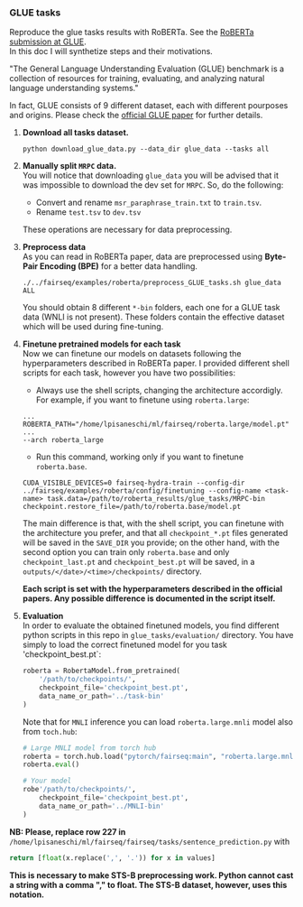 ### GLUE tasks

Reproduce the glue tasks results with RoBERTa. See the [RoBERTa submission at GLUE](https://gluebenchmark.com/submission/JuLiHrAkS9VSQRh1W6TJ9V9SOu23/-Lk5ZrckAabWVeQBoxrA).\
In this doc I will synthetize steps and their motivations.

"The General Language Understanding Evaluation (GLUE) benchmark is a collection of resources for training, evaluating, and analyzing natural language understanding systems."

In fact, GLUE consists of 9 different dataset, each with different pourposes and origins. Please check the [official GLUE paper](https://openreview.net/pdf?id=rJ4km2R5t7) for further details.


1. **Download all tasks dataset.**
    ```shell
    python download_glue_data.py --data_dir glue_data --tasks all
    ```
2. **Manually split `MRPC` data.**\
    You will notice that downloading `glue_data` you will be advised that it was impossible to download the dev set for `MRPC`. So, do the following:

    - Convert and rename `msr_paraphrase_train.txt` to `train.tsv`.
    - Rename `test.tsv` to `dev.tsv`

    These operations are necessary for data preprocessing.

3. **Preprocess data**\
    As you can read in RoBERTa paper, data are preprocessed using **Byte-Pair Encoding (BPE)** for a better data handling.
    ```shell
    ./../fairseq/examples/roberta/preprocess_GLUE_tasks.sh glue_data ALL
    ```
    You should obtain 8 different `*-bin` folders, each one for a GLUE task data (WNLI is not present). These folders contain the effective dataset which will be used during fine-tuning.

4. **Finetune pretrained models for each task**\
    Now we can finetune our models on datasets following the hyperparameters described in RoBERTa paper. I provided different shell scripts for each task, however you have two possibilities:
    - Always use the shell scripts, changing the architecture accordigly. For example, if you want to finetune using `roberta.large`:
    ```shell
    ...
    ROBERTA_PATH="/home/lpisaneschi/ml/fairseq/roberta.large/model.pt"
    ...
    --arch roberta_large
    ```
    - Run this command, working only if you want to finetune `roberta.base`.
    ```shell
    CUDA_VISIBLE_DEVICES=0 fairseq-hydra-train --config-dir ../fairseq/examples/roberta/config/finetuning --config-name <task-name> task.data=/path/to/roberta_results/glue_tasks/MRPC-bin checkpoint.restore_file=/path/to/roberta.base/model.pt
    ```
    The main difference is that, with the shell script, you can finetune with the architecture you prefer, and that all `checkpoint_*.pt` files generated will be saved in the `SAVE_DIR` you provide; on the other hand,  with the second option you can train only `roberta.base` and only `checkpoint_last.pt` and `checkpoint_best.pt` will be saved, in a `outputs/</date>/<time>/checkpoints/` directory.


    **Each script is set with the hyperparameters described in the official papers. Any possible difference is documented in the script itself.**

5. **Evaluation**\
    In order to evaluate the obtained finetuned models, you find different python scripts in this repo in `glue_tasks/evaluation/` directory.
    You have simply to load the correct finetuned model for you task 'checkpoint_best.pt`:
    ```python
    roberta = RobertaModel.from_pretrained(
        '/path/to/checkpoints/',
        checkpoint_file='checkpoint_best.pt',
        data_name_or_path='../task-bin'
    )
    ```

    Note that for `MNLI` inference you can load `roberta.large.mnli` model also from  `toch.hub`:
    ```python
    # Large MNLI model from torch hub
    roberta = torch.hub.load("pytorch/fairseq:main", "roberta.large.mnli")
    roberta.eval()

    # Your model
    robe'/path/to/checkpoints/',
        checkpoint_file='checkpoint_best.pt',
        data_name_or_path='../MNLI-bin'
    )


**NB: Please, replace row 227 in** `/home/lpisaneschi/ml/fairseq/fairseq/tasks/sentence_prediction.py` with 
```python
return [float(x.replace(',', '.')) for x in values]
```
**This is necessary to make STS-B preprocessing work. Python cannot cast a string with a comma "," to float. The STS-B dataset, however, uses this notation.**